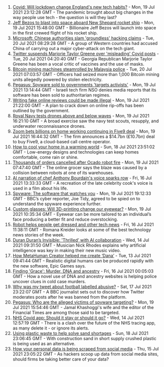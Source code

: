 1. [Covid: Will lockdown change England's new tech habits?](https://www.bbc.co.uk/news/technology-57890005) - Mon, 19 Jul 2021 23:12:28 GMT - The pandemic brought about big changes in the way people use tech - the question is will they last?
2. [Jeff Bezos to blast into space aboard New Shepard rocket ship](https://www.bbc.co.uk/news/science-environment-57849364) - Mon, 19 Jul 2021 15:48:00 GMT - Billionaire Jeff Bezos will launch into space in the first crewed flight of his rocket ship.
3. [Microsoft: Chinese authorities slam 'groundless' hacking claims](https://www.bbc.co.uk/news/world-asia-china-57898147) - Tue, 20 Jul 2021 08:29:28 GMT - A group of Western countries had accused China of carrying out a major cyber-attack on the tech giant.
4. [Twitter suspends Marjorie Taylor Greene over 'misleading' Covid posts](https://www.bbc.co.uk/news/world-us-canada-57897401) - Tue, 20 Jul 2021 04:20:40 GMT - Georgia Republican Marjorie Taylor Greene has been a vocal critic of vaccines and the use of masks.
5. [Bitcoin mining machines steamrolled by Malaysia police](https://www.bbc.co.uk/news/business-57897444) - Tue, 20 Jul 2021 07:03:57 GMT - Officers had seized more than 1,000 Bitcoin mining units allegedly powered by stolen electricity.
6. [Pegasus: Spyware sold to governments 'targets activists'](https://www.bbc.co.uk/news/technology-57881364) - Mon, 19 Jul 2021 13:14:44 GMT - Israeli tech firm NSO denies media reports that its software has been sold to authoritarian regimes.
7. [Writing fake online reviews could be made illegal](https://www.bbc.co.uk/news/business-57887035) - Mon, 19 Jul 2021 21:22:00 GMT - A plan to crack down on online rip-offs has been outlined by the government.
8. [Royal Navy tests drones above and below waves](https://www.bbc.co.uk/news/technology-57890066) - Mon, 19 Jul 2021 16:21:10 GMT - A broad exercise saw the navy test scouts, resupply, and underwater reconnaissance drones.
9. [Zoom bets billions on home working continuing in Five9 deal](https://www.bbc.co.uk/news/business-57893155) - Mon, 19 Jul 2021 16:44:32 GMT - The firm announces a $14.7bn (£10.7bn) deal to buy Five9, a cloud-based call centre operator.
10. [How to cool your home in a warming world](https://www.bbc.co.uk/news/technology-57467776) - Sun, 18 Jul 2021 23:51:02 GMT - Low-energy designs and technologies can keep homes comfortable, come rain or shine.
11. [Thousands of orders cancelled after Ocado robot fire](https://www.bbc.co.uk/news/business-57883332) - Mon, 19 Jul 2021 07:47:40 GMT - The online grocer says the blaze was caused by a collision between robots at one of its warehouses.
12. [AI narration of chef Anthony Bourdain's voice sparks row](https://www.bbc.co.uk/news/technology-57842514) - Fri, 16 Jul 2021 13:33:33 GMT - A recreation of the late celebrity cook's voice is used in a film about his life.
13. [Spyware: The software that watches you](https://www.bbc.co.uk/news/technology-57894917) - Mon, 19 Jul 2021 19:12:33 GMT - BBC’s cyber reporter, Joe Tidy, agreed to be spied on to understand the spyware experience further.
14. [Custom glasses: Will 3D-printing change our eyewear?](https://www.bbc.co.uk/news/technology-57817901) - Mon, 19 Jul 2021 10:35:34 GMT - Eyewear can be more tailored to an individual’s face producing a better fit and reduce overstocking.
15. [Robot helps people get dressed and other tech news](https://www.bbc.co.uk/news/technology-57862434) - Fri, 16 Jul 2021 11:38:11 GMT - Romana Kreider looks at some of the best technology news stories of the week.
16. [Duran Duran’s Invisible: 'Thrilled' with AI collaboration](https://www.bbc.co.uk/news/technology-57737384) - Wed, 14 Jul 2021 09:31:50 GMT - Musician Nick Rhodes explains why artificial intelligence was key in making their new music video.
17. [How MetaHuman Creator helped me create ‘Dana’](https://www.bbc.co.uk/news/technology-57569224) - Tue, 13 Jul 2021 09:41:44 GMT - Realistic digital humans can be produced rapidly with the new software, Epic Games says.
18. [Finding 'Grace': Murder, DNA and ancestry](https://www.bbc.co.uk/news/technology-57801794) - Fri, 16 Jul 2021 00:05:03 GMT - How a novel use of DNA and ancestry websites is helping police uncover clues in cold case murders.
19. [Why was my tweet about football labelled abusive?](https://www.bbc.co.uk/news/technology-57836409) - Sat, 17 Jul 2021 23:22:07 GMT - A BBC journalist sets out to discover how Twitter moderates posts after he was banned from the platform.
20. [Pegasus: Who are the alleged victims of spyware targeting?](https://www.bbc.co.uk/news/world-57891506) - Mon, 19 Jul 2021 15:54:46 GMT - Jamal Khashoggi's wife and the editor of the Financial Times are among those said to be targeted.
21. [NHS Covid app: Should it stay or should it go?](https://www.bbc.co.uk/news/technology-57836325) - Wed, 14 Jul 2021 12:57:19 GMT - There is a clash over the future of the NHS tracing app, as many delete it - or ignore its alerts.
22. [Using plastic waste to help solve sand shortages](https://www.bbc.co.uk/news/business-57832425) - Sun, 18 Jul 2021 23:06:45 GMT - With construction sand in short supply crushed plastic is being used as an alternative.
23. [How your personal data is being scraped from social media](https://www.bbc.co.uk/news/business-57841239) - Thu, 15 Jul 2021 23:05:22 GMT - As hackers scoop up data from social media sites, should firms be taking better care of your data?
